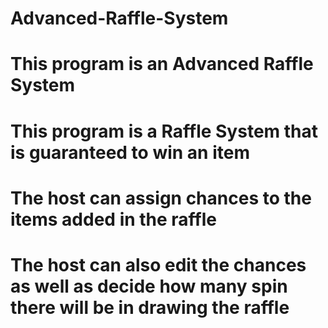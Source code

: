 # Advanced-Raffle-System
# This program is an Advanced Raffle System
# This program is a Raffle System that is guaranteed to win an item
# The host can assign chances to the items added in the raffle
# The host can also edit the chances as well as decide how many spin there will be in drawing the raffle